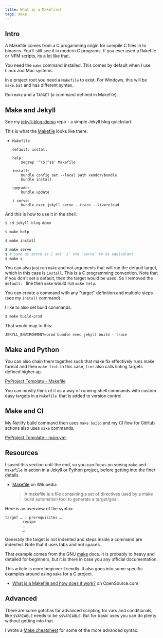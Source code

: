 ```yaml
---
title: What is a Makefile?
tags: make
---
```


## Intro

A Makefile comes from a C progamming origin for compile C files in to binaries. You’ll still see it in modern C programs. If you ever used a Rakefile or NPM scripts, its a lot like that.

You need the `make` command installed. This comes by default when I use Linux and Mac systems.

In a project root you need a `Makefile` to exist. For Windows, this will be `make.bat` and has different syntax.

Run `make` and a `TARGET` (a command defined in Makefile).


## Make and Jekyll

See my [jekyll-blog-demo](https://github.com/MichaelCurrin/jekyll-blog-demo) repo - a simple Jekyll blog quickstart.

This is what the [Makefile](https://github.com/MichaelCurrin/jekyll-blog-demo/blob/master/Makefile) looks like there:

- `Makefile`
    ```make
    default: install

    help:
        @egrep '^\S|^$$' Makefile

    install:
        bundle config set --local path vendor/bundle
        bundle install

    upgrade:
        bundle update

    s serve:
        bundle exec jekyll serve --trace --livereload
    ```

And this is how to use it in the shell:

```sh
$ cd jekyll-blog-demo

$ make help

$ make install

$ make serve
$ # Same as above as I set `s` and `serve` to be equivalent
$ make s
```

You can also just run `make` and not arguments that will run the default target, which in this case is `install`. This is a C programming convention. Note that if you don't set a default, then the target would be used. So I removed the `default: ` line then `make` would run `make help`.

You can create a command with any "target" definition and multiple steps (see my `install` command).

I like to also set build commands.

```sh
$ make build-prod
```

That would map to this:

```
JEKYLL_ENVIRONMENT=prod bundle exec jekyll build --trace
```

## Make and Python

You can also chain them together such that make fix effectively runs make format and then `make lint`. In this case, `lint` also calls linting targets defined higher up.

[PyProject Template - Makefile](https://github.com/MichaelCurrin/py-project-template/blob/master/Makefile#L37)

You can mostly think of it as a way of running shell commands with custom easy targets in a `Makefile `that is added to version control.


## Make and CI

My Netlify build command then uses `make build` and my CI flow for GitHub actions also uses `make` commands.

[PyProject Template - main.yml](https://github.com/MichaelCurrin/py-project-template/blob/master/.github/workflows/main.yml#L18)


## Resources

I saved this section until the end, so you can focus on seeing `make` and `Makefile` in action in a Jekyll or Python project, before getting into the finer details.

- [Makefile](https://en.wikipedia.org/wiki/Makefile) on Wikipedia
	> A makefile is a file containing a set of directives used by a make build automation tool to generate a target/goal.

Here is an overview of the syntax:

```
target … : prerequisites …
        recipe
        …
        …
```

Generally the target is not indented and steps inside a command are indented. Note that it uses tabs and not spaces.

That example comes from the GNU [make](https://www.gnu.org/software/make/manual/make.html#Overview) docs. It is probably to heavy and detailed for beginners, but it is there in case you any official documentation.

This article is more beginner-friendly. It also goes into some specific examples around using `make` for a C project.

- [What is a Makefile and how does it work?](https://opensource.com/article/18/8/what-how-makefile) on OpenSource.com


## Advanced

There are some gotchas for advanced scripting for vars and conditionals, like `$VARIABLE` needs to be `$$VARIABLE`. But for basic uses you can do plenty without getting into that.

I wrote a [Make cheatsheet](https://michaelcurrin.github.io/dev-cheatsheets/cheatsheets/make/) for some of the more advanced syntax.
